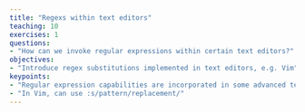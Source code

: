 ```yaml
---
title: "Regexs within text editors"
teaching: 10
exercises: 1
questions:
- "How can we invoke regular expressions within certain text editors?"
objectives:
- "Introduce regex substitutions implemented in text editors, e.g. Vim"
keypoints:
- "Regular expression capabilities are incorporated in some advanced text editors."
- "In Vim, can use :s/pattern/replacement/"
---
```

